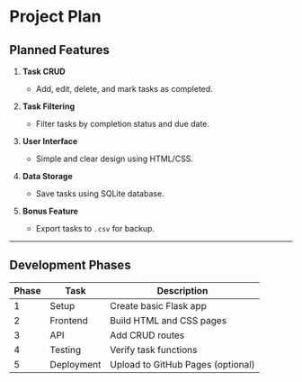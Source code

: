 # Project Plan

## Planned Features

1. **Task CRUD**
   - Add, edit, delete, and mark tasks as completed.

2. **Task Filtering**
   - Filter tasks by completion status and due date.

3. **User Interface**
   - Simple and clear design using HTML/CSS.

4. **Data Storage**
   - Save tasks using SQLite database.

5. **Bonus Feature**
   - Export tasks to `.csv` for backup.

---

## Development Phases

| Phase | Task | Description |
|-------|------|-------------|
| 1 | Setup | Create basic Flask app |
| 2 | Frontend | Build HTML and CSS pages |
| 3 | API | Add CRUD routes |
| 4 | Testing | Verify task functions |
| 5 | Deployment | Upload to GitHub Pages (optional) |
